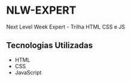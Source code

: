 # NLW-EXPERT
Next Level Week Expert - Trilha HTML CSS e JS

## Tecnologias Utilizadas

- HTML
- CSS
- JavaScript
